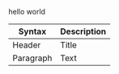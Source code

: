 hello world

| Syntax      | Description |
| ----------- | ----------- |
| Header      | Title       |
| Paragraph   | Text        |
